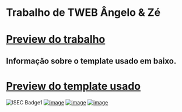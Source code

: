 Trabalho de TWEB Ângelo & Zé
==========================

[Preview do trabalho](https://josealm3ida.github.io/twebtrabalho/)
==========================

Informação sobre o template usado em baixo.
----------------------------------------------------------------

[Preview do template usado](https://github.com/Shvana/Hotel_Website)
==========================

![ISEC Badge1](https://img.shields.io/badge/ISEC-TWEB-red)
[![image](https://img.shields.io/badge/license-GPLv3-blue.svg)](https://fsfe.org/campaigns/gplv3/gplv3.es.html)
[![image](https://img.shields.io/badge/language-CSS-blue.svg)](https://www.w3schools.com/css/)
[![image](https://img.shields.io/badge/language-HTML5-orange.svg)](https://www.w3schools.com/html/default.asp)
